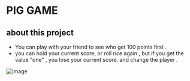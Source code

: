 # PIG GAME

## about this project

- You can play with your friend to see who get 100 points first .
- you can hold your current score, or roll rice again , but if you get the value "one" , you lose your current score. and change the player .

![image](https://user-images.githubusercontent.com/62390902/113433118-fb090200-93b4-11eb-8903-23b7256c5b43.png)
